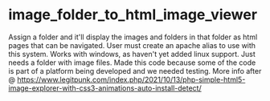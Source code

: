 # image_folder_to_html_image_viewer
Assign a folder and it'll display the images and folders in that folder as html pages that can be navigated.
User must create an apache alias to use with this system.
Works with windows, as haven't yet added linux support.
Just needs a folder with image files.
Made this code because some of the code is part of a platform being developed and we needed testing.
More info after @ https://www.legitpunk.com/index.php/2021/10/13/php-simple-html5-image-explorer-with-css3-animations-auto-install-detect/
